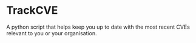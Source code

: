 # TrackCVE

A python script that helps keep you up to date with the most recent CVEs relevant to you or your organisation.
